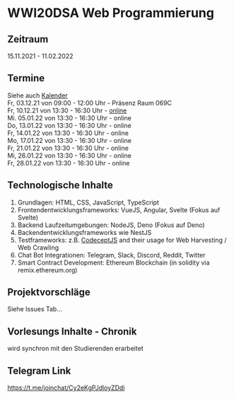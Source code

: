 # WWI20DSA Web Programmierung

## Zeitraum
15.11.2021 - 11.02.2022

## Termine
Siehe auch [Kalender](https://calendar.google.com/calendar/embed?src=g7o3rd7djlvq3gtjpg3pblm2vc%40group.calendar.google.com&ctz=Europe%2FBerlin
)  
Fr, 03.12.21 von 09:00 - 12:00 Uhr - Präsenz Raum 069C  
Fr, 10.12.21 von 13:30 - 16:30 Uhr - [online](https://moodle.dhbw-mannheim.de/course/view.php?id=6672
)  
Mi. 05.01.22 von 13:30 - 16:30 Uhr - online    
Do, 13.01.22 von 13:30 - 16:30 Uhr - online  
Fr, 14.01.22 von 13:30 - 16:30 Uhr - online  
Mo, 17.01.22 von 13:30 - 16:30 Uhr - online  
Fr, 21.01.22 von 13:30 - 16:30 Uhr - online  
Mi, 26.01.22 von 13:30 - 16:30 Uhr - online  
Fr, 28.01.22 von 13:30 - 16:30 Uhr - online  

## Technologische Inhalte
1. Grundlagen: HTML, CSS, JavaScript, TypeScript
2. Frontendentwicklungsframeworks: VueJS, Angular, Svelte (Fokus auf Svelte)
3. Backend Laufzeitumgebungen: NodeJS, Deno (Fokus auf Deno)
4. Backendentwicklungsframeworks wie NestJS 
5. Testframeworks: z.B. [CodeceptJS](https://codecept.io/) and their usage for Web Harvesting / Web Crawling
6. Chat Bot Integrationen: Telegram, Slack, Discord, Reddit, Twitter  
7. Smart Contract Development: Ethereum Blockchain (in solidity via remix.ethereum.org)

## Projektvorschläge
Siehe Issues Tab... 

## Vorlesungs Inhalte - Chronik
wird synchron mit den Studierenden erarbeitet


## Telegram Link
https://t.me/joinchat/Cy2eKgPJdloyZDdi

